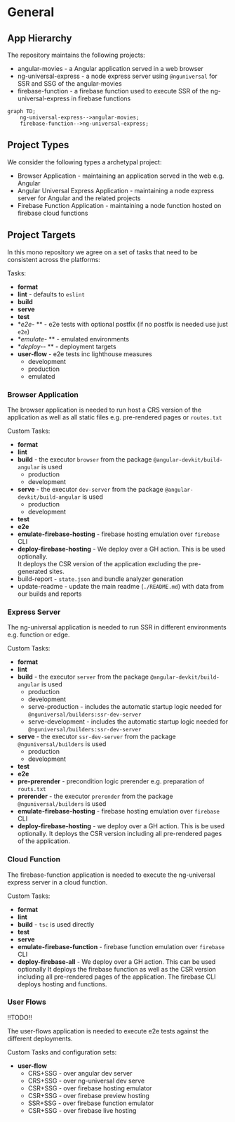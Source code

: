 # General

## App Hierarchy

The repository maintains the following projects:

- angular-movies - a Angular application served in a web browser
- ng-universal-express - a node express server using `@nguniversal` for SSR and SSG of the angular-movies
- firebase-function - a firebase function used to execute SSR of the ng-universal-express in firebase functions

```mermaid
graph TD;
    ng-universal-express-->angular-movies;
    firebase-function-->ng-universal-express;
```

## Project Types

We consider the following types a archetypal project:

- Browser Application - maintaining an application served in the web e.g. Angular
- Angular Universal Express Application - maintaining a node express server for Angular and the related projects
- Firebase Function Application - maintaining a node function hosted on firebase cloud functions

## Project Targets

In this mono repository we agree on a set of tasks that need to be consistent across the platforms:

Tasks:

- **format**
- **lint** - defaults to `eslint`
- **build**
- **serve**
- **test**
- **e2e-* ** - e2e tests with optional postfix (if no postfix is needed use just `e2e`)
- **emulate-* ** - emulated environments
- **deploy--* ** - deployment targets
- **user-flow** - e2e tests inc lighthouse measures
  - development
  - production
  - emulated

### Browser Application

The browser application is needed to run host a CRS version of the application as well as all static files e.g.
pre-rendered pages or `routes.txt`

Custom Tasks:

- **format**
- **lint**
- **build** - the executor `browser` from the package `@angular-devkit/build-angular` is used
  - production
  - development
- **serve** - the executor `dev-server` from the package `@angular-devkit/build-angular` is used
  - production
  - development
- **test**
- **e2e**
- **emulate-firebase-hosting** - firebase hosting emulation over `firebase` CLI
- **deploy-firebase-hosting** - We deploy over a GH action. This is be used optionally.  
  It deploys the CSR version of the application excluding the pre-generated sites.
- build-report - `state.json` and bundle analyzer generation
- update-readme - update the main readme (`./README.md`) with data from our builds and reports

### Express Server

The ng-universal application is needed to run SSR in different environments e.g. function or edge.

Custom Tasks:

- **format**
- **lint**
- **build** - the executor `server` from the package `@angular-devkit/build-angular` is used
  - production
  - development
  - serve-production - includes the automatic startup logic needed for `@nguniversal/builders:ssr-dev-server`
  - serve-development - includes the automatic startup logic needed for `@nguniversal/builders:ssr-dev-server`
- **serve** - the executor `ssr-dev-server` from the package `@nguniversal/builders` is used
  - production
  - development
- **test**
- **e2e**
- **pre-prerender** - precondition logic prerender e.g. preparation of `routs.txt`
- **prerender** - the executor `prerender` from the package `@nguniversal/builders` is used
- **emulate-firebase-hosting** - firebase hosting emulation over `firebase` CLI
- **deploy-firebase-hosting** - we deploy over a GH action. This is be used optionally.
  It deploys the CSR version including all pre-rendered pages of the application.

### Cloud Function

The firebase-function application is needed to execute the ng-universal express server in a cloud function.

Custom Tasks:

- **format**
- **lint**
- **build** - `tsc` is used directly
- **test**
- **serve**
- **emulate-firebase-function** - firebase function emulation over `firebase` CLI
- **deploy-firebase-all** - We deploy over a GH action. This can be used optionally
  It deploys the firebase function as well as the CSR version including all pre-rendered pages of the application.
  The firebase CLI deploys hosting and functions.

### User Flows

!!TODO!!

The user-flows application is needed to execute e2e tests against the different deployments.

Custom Tasks and configuration sets:

- **user-flow**
  - CRS+SSG - over angular dev server
  - CRS+SSG - over ng-universal dev serve
  - CSR+SSG - over firebase hosting emulator
  - CSR+SSG - over firebase preview hosting
  - SSR+SSG - over firebase function emulator
  - CSR+SSG - over firebase live hosting
